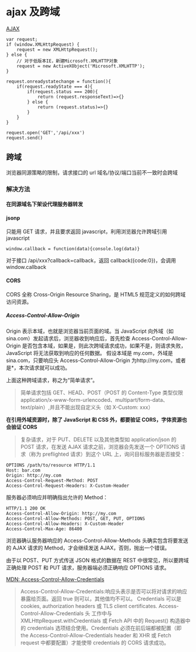 # ajax 及跨域

[AJAX](https://www.liaoxuefeng.com/wiki/001434446689867b27157e896e74d51a89c25cc8b43bdb3000/001434499861493e7c35be5e0864769a2c06afb4754acc6000)

```
var request;
if (window.XMLHttpRequest) {
    request = new XMLHttpRequest();
} else {
    // 对于低版本IE，新建Microsoft.XMLHTTP对象
    request = new ActiveXObject('Microsoft.XMLHTTP');
}

request.onreadystatechange = function(){
    if(request.readyState === 4){
        if(request.status === 200){
            return (request.responseText)=>{}
        } else {
            return (request.status)=>{}
        }
    }
}

request.open('GET','/api/xxx')
request.send()
```

## 跨域

浏览器同源策略的限制，请求接口的 url 域名/协议/端口当前不一致时会跨域

### 解决方法

#### 在同源域名下架设代理服务器转发

#### jsonp

只能用 GET 请求，并且要求返回 javascript，利用浏览器允许跨域引用 javascript

```
window.callback = function(data){console.log(data)}
```

对于接口 /api/xxx?callback=callback，返回 callback({code:0})，会调用 window.callback

#### CORS

CORS 全称 Cross-Origin Resource Sharing，是 HTML5 规范定义的如何跨域访问资源。

##### Access-Control-Allow-Origin

Origin 表示本域，也就是浏览器当前页面的域。当 JavaScript 向外域（如 sina.com）发起请求后，浏览器收到响应后，首先检查 Access-Control-Allow-Origin 是否包含本域，如果是，则此次跨域请求成功，如果不是，则请求失败，JavaScript 将无法获取到响应的任何数据。
假设本域是 my.com，外域是 sina.com，只要响应头 Access-Control-Allow-Origin 为http://my.com，或者是*，本次请求就可以成功。

上面这种跨域请求，称之为“简单请求”。

> 简单请求包括 GET、HEAD、POST（POST 的 Content-Type 类型仅限 application/x-www-form-urlencoded、multipart/form-data、text/plain）,并且不能出现自定义头（如 X-Custom: xxx）

**在引用外域资源时，除了 JavaScript 和 CSS 外，都要验证 CORS，字体资源也会验证 CORS**

> 复杂请求，对于 PUT、DELETE 以及其他类型如 application/json 的 POST 请求，在发送 AJAX 请求之前，浏览器会先发送一个 OPTIONS 请求（称为 preflighted 请求）到这个 URL 上，询问目标服务器是否接受：

```
OPTIONS /path/to/resource HTTP/1.1
Host: bar.com
Origin: http://my.com
Access-Control-Request-Method: POST
Access-Control-Request-Headers: X-Custom-Header
```

服务器必须响应并明确指出允许的 Method：

```
HTTP/1.1 200 OK
Access-Control-Allow-Origin: http://my.com
Access-Control-Allow-Methods: POST, GET, PUT, OPTIONS
Access-Control-Allow-Headers: X-Custom-Header
Access-Control-Max-Age: 86400
```

浏览器确认服务器响应的 Access-Control-Allow-Methods 头确实包含将要发送的 AJAX 请求的 Method，才会继续发送 AJAX，否则，抛出一个错误。

由于以 POST、PUT 方式传送 JSON 格式的数据在 REST 中很常见，所以要跨域正确处理 POST 和 PUT 请求，服务器端必须正确响应 OPTIONS 请求。

[MDN: Access-Control-Allow-Credentials](https://developer.mozilla.org/zh-CN/docs/Web/HTTP/Headers/Access-Control-Allow-Credentials)

> Access-Control-Allow-Credentials:响应头表示是否可以将对请求的响应暴露给页面。返回 true 则可以，其他值均不可以。
> Credentials 可以是 cookies, authorization headers 或 TLS client certificates.
> Access-Control-Allow-Credentials 头 工作中与 XMLHttpRequest.withCredentials 或 Fetch API 中的 Request() 构造器中的 credentials 选项结合使用。Credentials 必须在前后端都被配置（即 the Access-Control-Allow-Credentials header 和 XHR 或 Fetch request 中都要配置）才能使带 credentials 的 CORS 请求成功。
